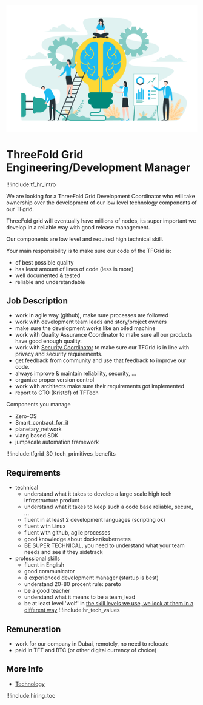 
![](img/development_manager.png)

# ThreeFold Grid Engineering/Development Manager

!!!include:tf_hr_intro

We are looking for a ThreeFold Grid Development Coordinator who will take ownership over the development of our low level technology components of our TFgrid.

ThreeFold grid will eventually have millions of nodes, its super important we develop in a reliable way with good release management.

Our components are low level and required high technical skill.

Your main responsibility is to make sure our code of the TFGrid is:

- of best possible quality
- has least amount of lines of code (less is more)
- well documented & tested
- reliable and understandable

## Job Description

- work in agile way (github), make sure processes are followed
- work with development team leads and story/project owners
- make sure the development works like an oiled machine
- work with Quality Assurance Coordinator to make sure all our products have good enough quality.
- work with [Security Coordinator](tfgrid_security_manager) to make sure our TFGrid is in line with privacy and security requirements.
- get feedback from community and use that feedback to improve our code.
- always improve & maintain reliability, security, ...
- organize proper version control
- work with architects make sure their requirements got implemented
- report to CTO (Kristof) of TFTech

Components you manage

- Zero-OS
- Smart_contract_for_it
- planetary_network
- vlang based SDK
- jumpscale automation framework

!!!include:tfgrid_30_tech_primitives_benefits

## Requirements

- technical
  - understand what it takes to develop a large scale high tech infrastructure product
  - understand what it takes to keep such a code base reliable, secure, ...
  - fluent in at least 2 development languages (scripting ok)
  - fluent with Linux
  - fluent with github, agile processes
  - good knowledge about docker/kubernetes
  - BE SUPER TECHNICAL, you need to understand what your team needs and see if they sidetrack
- professional skills 
  - fluent in English
  - good communicator
  - a experienced development manager (startup is best)
  - understand 20-80 procent rule: pareto
  - be a good teacher
  - understand what it means to be a team_lead 
  - be at least level 'wolf' in [the skill levels we use, we look at them in a different way](p2p_awareness_level)
!!!include:hr_tech_values

## Remuneration

- work for our company in Dubai, remotely, no need to relocate
- paid in TFT and BTC (or other digital currency of choice)

## More Info

- [Technology](internet4:technology)

!!!include:hiring_toc
